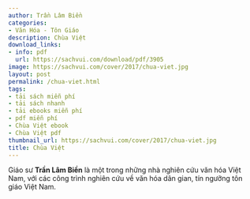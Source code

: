 ```yaml
---
author: Trần Lâm Biền
categories:
- Văn Hóa - Tôn Giáo
description: Chùa Việt
download_links:
- info: pdf
  url: https://sachvui.com/download/pdf/3905
image: https://sachvui.com/cover/2017/chua-viet.jpg
layout: post
permalink: /chua-viet.html
tags:
- tải sách miễn phí
- tải sách nhanh
- tải ebooks miễn phí
- pdf miễn phí
- Chùa Việt ebook
- Chùa Việt pdf
thumbnail_url: https://sachvui.com/cover/2017/chua-viet.jpg
title: Chùa Việt
---
```


 <div class="item-desc text-justify"> <p>Giáo sư <strong>Trần Lâm Biền</strong> là một trong những nhà nghiên cứu văn hóa Việt Nam, với các công trình nghiên cứu về văn hóa dân gian, tín ngưỡng tôn giáo Việt Nam.</p> </div>